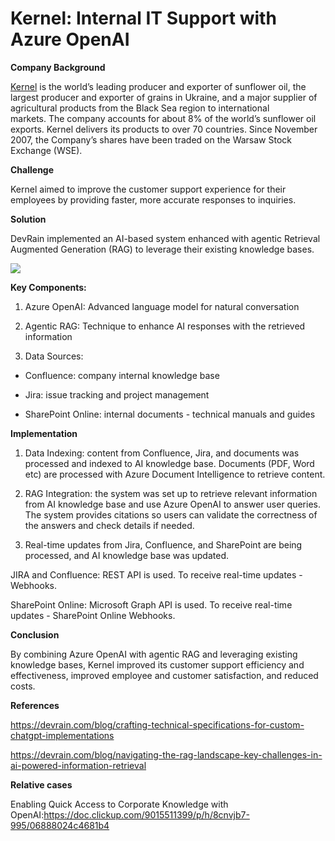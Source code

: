 # Kernel: Internal IT Support with Azure OpenAI  
**Company Background**

[Kernel](https://www.kernel.ua/) is the world’s leading producer and exporter of sunflower oil, the largest producer and exporter of grains in Ukraine, and a major supplier of agricultural products from the Black Sea region to international markets. The company accounts for about 8% of the world’s sunflower oil exports. Kernel delivers its products to over 70 countries. Since November 2007, the Company’s shares have been traded on the Warsaw Stock Exchange (WSE).

  


**Challenge**

Kernel aimed to improve the customer support experience for their employees by providing faster, more accurate responses to inquiries.

  


**Solution**

DevRain implemented an AI-based system enhanced with agentic Retrieval Augmented Generation (RAG) to leverage their existing knowledge bases.

  


![](https://devrain.blob.core.windows.net/cases/case_image_eba452fc.png)

  


**Key Components:**

1. Azure OpenAI: Advanced language model for natural conversation

2. Agentic RAG: Technique to enhance AI responses with the retrieved information

3. Data Sources:

 - Confluence: company internal knowledge base

 - Jira: issue tracking and project management

 - SharePoint Online: internal documents - technical manuals and guides

  


**Implementation**

1. Data Indexing: content from Confluence, Jira, and documents was processed and indexed to AI knowledge base. Documents (PDF, Word etc) are processed with Azure Document Intelligence to retrieve content.

2. RAG Integration: the system was set up to retrieve relevant information from AI knowledge base and use Azure OpenAI to answer user queries. The system provides citations so users can validate the correctness of the answers and check details if needed.

3. Real-time updates from Jira, Confluence, and SharePoint are being processed, and AI knowledge base was updated. 

  


JIRA and Confluence: REST API is used. To receive real-time updates - Webhooks.

SharePoint Online: Microsoft Graph API is used. To receive real-time updates - SharePoint Online Webhooks.

  


**Conclusion**

By combining Azure OpenAI with agentic RAG and leveraging existing knowledge bases, Kernel improved its customer support efficiency and effectiveness, improved employee and customer satisfaction, and reduced costs.

  


**References**

<https://devrain.com/blog/crafting-technical-specifications-for-custom-chatgpt-implementations>

<https://devrain.com/blog/navigating-the-rag-landscape-key-challenges-in-ai-powered-information-retrieval>

  


**Relative cases**

Enabling Quick Access to Corporate Knowledge with OpenAI:<https://doc.clickup.com/9015511399/p/h/8cnvjb7-995/06888024c4681b4>